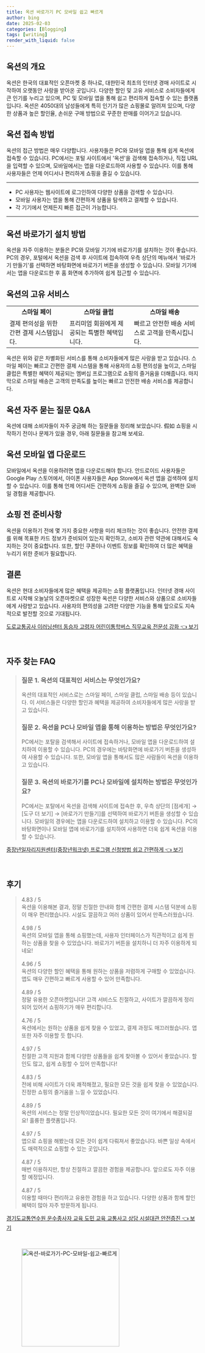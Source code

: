 ```yaml
---
title: 옥션 바로가기 PC 모바일 쉽고 빠르게
author: bing
date: 2025-02-03
categories: [Blogging]
tags: [writing]
render_with_liquid: false
---
```



<h2 id='옥션_소개'>옥션의 개요</h2>

<p>옥션은 한국의 대표적인 오픈마켓 중 하나로, 대한민국 최초의 인터넷 경매 사이트로 시작하여 오랫동안 사랑을 받아온 곳입니다. 다양한 할인 및 고유 서비스로 소비자들에게 큰 인기를 누리고 있으며, PC 및 모바일 앱을 통해 쉽고 편리하게 접속할 수 있는 플랫폼입니다. 옥션은 4050대의 남성들에게 특히 인기가 많은 쇼핑몰로 알려져 있으며, 다양한 상품과 높은 할인율, 손쉬운 구매 방법으로 꾸준한 판매를 이어가고 있습니다.</p>

<h2 id='옥션_접속방법'>옥션 접속 방법</h2>

<p>옥션의 접근 방법은 매우 다양합니다. 사용자들은 PC와 모바일 앱을 통해 쉽게 옥션에 접속할 수 있습니다. PC에서는 포털 사이트에서 '옥션'을 검색해 접속하거나, 직접 URL을 입력할 수 있으며, 모바일에서는 앱을 다운로드하여 사용할 수 있습니다. 이를 통해 사용자들은 언제 어디서나 편리하게 쇼핑을 즐길 수 있습니다.</p>

<hr />

<ul>
    <li>PC 사용자는 웹사이트에 로그인하여 다양한 상품을 검색할 수 있습니다.</li>
    <li>모바일 사용자는 앱을 통해 간편하게 상품을 탐색하고 결제할 수 있습니다.</li>
    <li>각 기기에서 언제든지 빠른 접근이 가능합니다.</li>
</ul>

<hr />

<h2 id='옥션_바로가기_설치방법'>옥션 바로가기 설치 방법</h2>

<p>옥션을 자주 이용하는 분들은 PC와 모바일 기기에 바로가기를 설치하는 것이 좋습니다. PC의 경우, 포털에서 옥션을 검색 후 사이트에 접속하여 우측 상단의 메뉴에서 '바로가기 만들기'를 선택하면 바탕화면에 바로가기 버튼을 생성할 수 있습니다. 모바일 기기에서는 앱을 다운로드한 후 홈 화면에 추가하여 쉽게 접근할 수 있습니다.</p>

<h2 id='옥션의_고유서비스'>옥션의 고유 서비스</h2>

<table>
    <tr>
        <td style="text-align: center; height: 17px;"><b>스마일 페이</b></td>
        <td style="text-align: center; height: 17px;"><b>스마일 클럽</b></td>
        <td style="text-align: center; height: 17px;"><b>스마일 배송</b></td>
    </tr>
    <tr>
        <td>결제 편의성을 위한 간편 결제 시스템입니다.</td>
        <td>프리미엄 회원에게 제공되는 특별한 혜택입니다.</td>
        <td>빠르고 안전한 배송 서비스로 고객을 만족시킵니다.</td>
    </tr>
</table>

<p>옥션은 위와 같은 차별화된 서비스를 통해 소비자들에게 많은 사랑을 받고 있습니다. 스마일 페이는 빠르고 간편한 결제 시스템을 통해 사용자의 쇼핑 편의성을 높이고, 스마일 클럽은 특별한 혜택이 제공되는 멤버십 프로그램으로 쇼핑의 즐거움을 더해줍니다. 마지막으로 스마일 배송은 고객의 만족도를 높이는 빠르고 안전한 배송 서비스를 제공합니다.</p>

<h2 id='옥션_자주_묻는_질문'>옥션 자주 묻는 질문 Q&A</h2>

<p>옥션에 대해 소비자들이 자주 궁금해 하는 질문들을 정리해 보았습니다. 假如 쇼핑을 시작하기 전이나 문제가 있을 경우, 아래 질문들을 참고해 보세요.</p>

<h2 id='옥션_모바일_앱_다운로드'>옥션 모바일 앱 다운로드</h2>

<p>모바일에서 옥션을 이용하려면 앱을 다운로드해야 합니다. 안드로이드 사용자들은 Google Play 스토어에서, 아이폰 사용자들은 App Store에서 옥션 앱을 검색하여 설치할 수 있습니다. 이를 통해 언제 어디서든 간편하게 쇼핑을 즐길 수 있으며, 완벽한 모바일 경험을 제공합니다.</p>

<h2 id='쇼핑_전_준비사항'>쇼핑 전 준비사항</h2>

<p>옥션을 이용하기 전에 몇 가지 중요한 사항을 미리 체크하는 것이 좋습니다. 안전한 결제를 위해 목표한 카드 정보가 준비되어 있는지 확인하고, 소비자 관련 약관에 대해서도 숙지하는 것이 중요합니다. 또한, 할인 쿠폰이나 이벤트 정보를 확인하여 더 많은 혜택을 누리기 위한 준비가 필요합니다.</p>

<h2 id='결론'>결론</h2>

<p>옥션은 현대 소비자들에게 많은 혜택을 제공하는 쇼핑 플랫폼입니다. 인터넷 경매 사이트로 시작해 오늘날의 오픈마켓으로 성장한 옥션은 다양한 서비스와 상품으로 소비자들에게 사랑받고 있습니다. 사용자의 편의성을 고려한 다양한 기능을 통해 앞으로도 지속적으로 발전할 것으로 기대됩니다.</p>


<p><a class="click-button" title="도로교통공사 이러닝센터 동승자 고령자 어린이통학버스 직무교육 전문성 강화" href="https://yellowplanner.github.io/posts/%EB%8F%84%EB%A1%9C%EA%B5%90%ED%86%B5%EA%B3%B5%EC%82%AC-%EC%9D%B4%EB%9F%AC%EB%8B%9D%EC%84%BC%ED%84%B0-%EB%8F%99%EC%8A%B9%EC%9E%90-%EA%B3%A0%EB%A0%B9%EC%9E%90-%EC%96%B4%EB%A6%B0%EC%9D%B4%ED%86%B5%ED%95%99%EB%B2%84%EC%8A%A4-%EC%A7%81%EB%AC%B4%EA%B5%90%EC%9C%A1-%EC%A0%84%EB%AC%B8%EC%84%B1-%EA%B0%95%ED%99%94/" rel="dofollow">도로교통공사 이러닝센터 동승자 고령자 어린이통학버스 직무교육 전문성 강화 👈 보기</a></p><br>
<h2 id='자주_찾는_FAQ'>자주 찾는 FAQ</h2>
<div itemscope="" itemtype="https://schema.org/FAQPage"> 
<blockquote> 
<div itemscope="" itemprop="mainEntity" itemtype="https://schema.org/Question"> 
<h3 itemprop="name">질문 1. 옥션의 대표적인 서비스는 무엇인가요?</h3> 
<div itemscope="" itemprop="acceptedAnswer" itemtype="https://schema.org/Answer"> 
<span itemprop="text"> 
<p>옥션의 대표적인 서비스로는 스마일 페이, 스마일 클럽, 스마일 배송 등이 있습니다. 이 서비스들은 다양한 할인과 혜택을 제공하여 소비자들에게 많은 사랑을 받고 있습니다.</p> 
</span> 
</div> 
</div> 
<div itemscope="" itemprop="mainEntity" itemtype="https://schema.org/Question"> 
<h3 itemprop="name">질문 2. 옥션을 PC나 모바일 앱을 통해 이용하는 방법은 무엇인가요?</h3> 
<div itemscope="" itemprop="acceptedAnswer" itemtype="https://schema.org/Answer"> 
<span itemprop="text"> 
<p>PC에서는 포탈을 검색해서 사이트에 접속하거나, 모바일 앱을 다운로드하여 설치하여 이용할 수 있습니다. PC의 경우에는 바탕화면에 바로가기 버튼을 생성하여 사용할 수 있습니다. 또한, 모바일 앱을 통해서도 많은 사람들이 옥션을 이용하고 있습니다.</p> 
</span> 
</div> 
</div> 
<div itemscope="" itemprop="mainEntity" itemtype="https://schema.org/Question"> 
<h3 itemprop="name">질문 3. 옥션의 바로가기를 PC나 모바일에 설치하는 방법은 무엇인가요?</h3> 
<div itemscope="" itemprop="acceptedAnswer" itemtype="https://schema.org/Answer"> 
<span itemprop="text"> 
<p>PC에서는 포탈에서 옥션을 검색해 사이트에 접속한 후, 우측 상단의 [점세개] → [도구 더 보기] → [바로가기 만들기]를 선택하여 바로가기 버튼을 생성할 수 있습니다. 모바일의 경우에는 앱을 다운로드하여 설치하고 이용할 수 있습니다. PC의 바탕화면이나 모바일 앱에 바로가기를 설치하여 사용하면 더욱 쉽게 옥션을 이용할 수 있습니다.</p> 
</span> 
</div> 
</div> 
</blockquote> 
</div>
<p><a class="click-button" title="중장년일자리지원센터(중장년워크넷) 프로그램 신청방법 쉽고 간편하게" href="https://yellowplanner.github.io/posts/%EC%A4%91%EC%9E%A5%EB%85%84%EC%9D%BC%EC%9E%90%EB%A6%AC%EC%A7%80%EC%9B%90%EC%84%BC%ED%84%B0(%EC%A4%91%EC%9E%A5%EB%85%84%EC%9B%8C%ED%81%AC%EB%84%B7)-%ED%94%84%EB%A1%9C%EA%B7%B8%EB%9E%A8-%EC%8B%A0%EC%B2%AD%EB%B0%A9%EB%B2%95-%EC%89%BD%EA%B3%A0-%EA%B0%84%ED%8E%B8%ED%95%98%EA%B2%8C/" rel="dofollow">중장년일자리지원센터(중장년워크넷) 프로그램 신청방법 쉽고 간편하게 👈 보기</a></p><br>
<h2 id='후기'>후기</h2>
<div itemscope itemtype="https://schema.org/Product">
  <blockquote>
  <div itemprop="review" itemscope itemtype="https://schema.org/Review">
      <div itemprop="reviewRating" itemscope itemtype="https://schema.org/Rating"> <span itemprop="ratingValue">4.83</span> / <span itemprop="bestRating">5</span> </div>
      <span itemprop="reviewBody">옥션을 이용해본 결과, 정말 친절한 안내와 함께 간편한 결제 시스템 덕분에 쇼핑이 매우 편리했습니다. 시설도 깔끔하고 여러 상품이 있어서 만족스러웠습니다.</span>
  </div>
  <br>
  <div itemprop="review" itemscope itemtype="https://schema.org/Review">
      <div itemprop="reviewRating" itemscope itemtype="https://schema.org/Rating"> <span itemprop="ratingValue">4.98</span> / <span itemprop="bestRating">5</span> </div>
      <span itemprop="reviewBody">옥션의 모바일 앱을 통해 쇼핑했는데, 사용자 인터페이스가 직관적이고 쉽게 원하는 상품을 찾을 수 있었습니다. 바로가기 버튼을 설치하니 더 자주 이용하게 되네요!</span>
  </div>
  <br>
  <div itemprop="review" itemscope itemtype="https://schema.org/Review">
      <div itemprop="reviewRating" itemscope itemtype="https://schema.org/Rating"> <span itemprop="ratingValue">4.96</span> / <span itemprop="bestRating">5</span> </div>
      <span itemprop="reviewBody">옥션의 다양한 할인 혜택을 통해 원하는 상품을 저렴하게 구매할 수 있었습니다. 앱도 매우 간편하고 빠르게 사용할 수 있어 만족합니다.</span>
  </div>
  <br>
  <div itemprop="review" itemscope itemtype="https://schema.org/Review">
      <div itemprop="reviewRating" itemscope itemtype="https://schema.org/Rating"> <span itemprop="ratingValue">4.89</span> / <span itemprop="bestRating">5</span> </div>
      <span itemprop="reviewBody">정말 유용한 오픈마켓입니다! 고객 서비스도 친절하고, 사이트가 깔끔하게 정리되어 있어서 쇼핑하기가 매우 편리합니다.</span>
  </div>
  <br>
  <div itemprop="review" itemscope itemtype="https://schema.org/Review">
      <div itemprop="reviewRating" itemscope itemtype="https://schema.org/Rating"> <span itemprop="ratingValue">4.76</span> / <span itemprop="bestRating">5</span> </div>
      <span itemprop="reviewBody">옥션에서는 원하는 상품을 쉽게 찾을 수 있었고, 결제 과정도 매끄러웠습니다. 앱 또한 자주 이용할 듯 합니다.</span>
  </div>
  <br>
  <div itemprop="review" itemscope itemtype="https://schema.org/Review">
      <div itemprop="reviewRating" itemscope itemtype="https://schema.org/Rating"> <span itemprop="ratingValue">4.97</span> / <span itemprop="bestRating">5</span> </div>
      <span itemprop="reviewBody">친절한 고객 지원과 함께 다양한 상품들을 쉽게 찾아볼 수 있어서 좋았습니다. 할인도 많고, 쉽게 쇼핑할 수 있어 만족합니다!</span>
  </div>
  <br>
  <div itemprop="review" itemscope itemtype="https://schema.org/Review">
      <div itemprop="reviewRating" itemscope itemtype="https://schema.org/Rating"> <span itemprop="ratingValue">4.83</span> / <span itemprop="bestRating">5</span> </div>
      <span itemprop="reviewBody">전에 비해 사이트가 더욱 쾌적해졌고, 필요한 모든 것을 쉽게 찾을 수 있었습니다. 진정한 쇼핑의 즐거움을 느낄 수 있었습니다.</span>
  </div>
  <br>
  <div itemprop="review" itemscope itemtype="https://schema.org/Review">
      <div itemprop="reviewRating" itemscope itemtype="https://schema.org/Rating"> <span itemprop="ratingValue">4.89</span> / <span itemprop="bestRating">5</span> </div>
      <span itemprop="reviewBody">옥션의 서비스는 정말 인상적이었습니다. 필요한 모든 것이 여기에서 해결되걸요! 훌륭한 플랫폼입니다.</span>
  </div>
  <br>
  <div itemprop="review" itemscope itemtype="https://schema.org/Review">
      <div itemprop="reviewRating" itemscope itemtype="https://schema.org/Rating"> <span itemprop="ratingValue">4.97</span> / <span itemprop="bestRating">5</span> </div>
      <span itemprop="reviewBody">앱으로 쇼핑을 해봤는데 모든 것이 쉽게 다뤄져서 좋았습니다. 바쁜 일상 속에서도 매력적으로 쇼핑할 수 있는 곳입니다.</span>
  </div>
  <br>
  <div itemprop="review" itemscope itemtype="https://schema.org/Review">
      <div itemprop="reviewRating" itemscope itemtype="https://schema.org/Rating"> <span itemprop="ratingValue">4.87</span> / <span itemprop="bestRating">5</span> </div>
      <span itemprop="reviewBody">매번 이용하지만, 항상 친절하고 깔끔한 경험을 제공합니다. 앞으로도 자주 이용할 예정입니다.</span>
  </div>
  <br>
  <div itemprop="review" itemscope itemtype="https://schema.org/Review">
      <div itemprop="reviewRating" itemscope itemtype="https://schema.org/Rating"> <span itemprop="ratingValue">4.87</span> / <span itemprop="bestRating">5</span> </div>
      <span itemprop="reviewBody">이용할 때마다 편리하고 유용한 경험을 하고 있습니다. 다양한 상품과 함께 할인 혜택이 많아 자주 방문하게 됩니다.</span>
  </div>
  </blockquote>
</div>
<p><a class="click-button" title="경기도교통연수원 운수종사자 교육 도민 교육 교통사고 상담 시설대관 안전증진" href="https://yellowplanner.github.io/posts/%EA%B2%BD%EA%B8%B0%EB%8F%84%EA%B5%90%ED%86%B5%EC%97%B0%EC%88%98%EC%9B%90-%EC%9A%B4%EC%88%98%EC%A2%85%EC%82%AC%EC%9E%90-%EA%B5%90%EC%9C%A1-%EB%8F%84%EB%AF%BC-%EA%B5%90%EC%9C%A1-%EA%B5%90%ED%86%B5%EC%82%AC%EA%B3%A0-%EC%83%81%EB%8B%B4-%EC%8B%9C%EC%84%A4%EB%8C%80%EA%B4%80-%EC%95%88%EC%A0%84%EC%A6%9D%EC%A7%84/" rel="dofollow">경기도교통연수원 운수종사자 교육 도민 교육 교통사고 상담 시설대관 안전증진 👈 보기</a></p><br>
<figure class="image"><img src="https://yellowplanner.github.io/assets/img/thumbnail/옥션-바로가기-PC-모바일-쉽고-빠르게.webp" alt="옥션-바로가기-PC-모바일-쉽고-빠르게" width="256" height="256"></figure>
